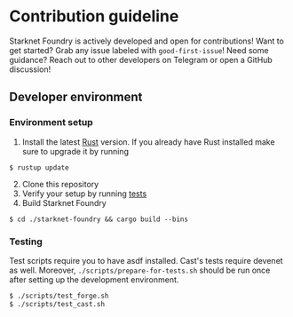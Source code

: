 # Contribution guideline

Starknet Foundry is actively developed and open for contributions! Want to get started? Grab any issue labeled with `good-first-issue`!
Need some guidance? Reach out to other developers on Telegram or open a GitHub discussion!

## Developer environment

### Environment setup

1. Install the latest [Rust](https://www.rust-lang.org/tools/install) version.
If you already have Rust installed make sure to upgrade it by running
```shell
$ rustup update
```
2. Clone this repository
3. Verify your setup by running [tests](#testing)
4. Build Starknet Foundry
```shell
$ cd ./starknet-foundry && cargo build --bins
```

### Testing
Test scripts require you to have asdf installed. 
Cast's tests require devenet as well.
Moreover, `./scripts/prepare-for-tests.sh` should be run once after setting up the development environment.

```bash
$ ./scripts/test_forge.sh
$ ./scripts/test_cast.sh
```
